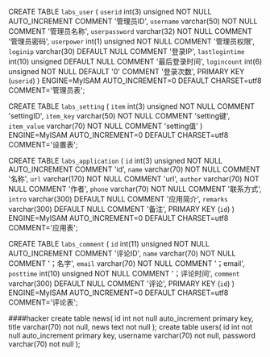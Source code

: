 CREATE TABLE `labs_user` (
  `userid` int(3) unsigned NOT NULL AUTO_INCREMENT COMMENT '管理员ID',
  `username` varchar(50) NOT NULL COMMENT '管理员名称',
  `userpassword` varchar(32) NOT NULL COMMENT '管理员密码',
  `userpower` int(1) unsigned NOT NULL COMMENT '管理员权限',
  `loginip` varchar(30) DEFAULT NULL COMMENT '登录IP',
  `lastlogintime` int(10) unsigned DEFAULT NULL COMMENT '最后登录时间',
  `logincount` int(6) unsigned NOT NULL DEFAULT '0' COMMENT '登录次数',
  PRIMARY KEY (`userid`)
) ENGINE=MyISAM AUTO_INCREMENT=0 DEFAULT CHARSET=utf8 COMMENT='管理员表';

CREATE TABLE `labs_setting` (
  `item` int(3) unsigned NOT NULL COMMENT 'settingID',
  `item_key` varchar(50) NOT NULL COMMENT 'setting键',
  `item_value` varchar(70) NOT NULL COMMENT 'setting值'
) ENGINE=MyISAM AUTO_INCREMENT=0 DEFAULT CHARSET=utf8 COMMENT='设置表';

CREATE TABLE `labs_application` (
 `id` int(3) unsigned NOT NULL AUTO_INCREMENT  COMMENT 'id',
 `name` varchar(70) NOT NULL COMMENT '名称',
 `url` varchar(170) NOT NULL COMMENT 'url',
 `author` varchar(70) NOT NULL COMMENT '作者',
 `phone` varchar(70) NOT NULL COMMENT '联系方式',
 `intro` varchar(300) DEFAULT NULL COMMENT '应用简介',
  `remarks` varchar(300) DEFAULT NULL COMMENT '备注',
PRIMARY KEY (`id`)
) ENGINE=MyISAM AUTO_INCREMENT=0 DEFAULT CHARSET=utf8 COMMENT='应用表';

CREATE TABLE `labs_comment` (
  `id` int(11) unsigned NOT NULL AUTO_INCREMENT COMMENT '评论ID',
  `name`  varchar(70) NOT NULL COMMENT '；名字',
  `email`  varchar(70) NOT NULL COMMENT '；email',
  `posttime` int(10) unsigned NOT NULL COMMENT '；评论时间',
  `comment` varchar(300) DEFAULT NULL COMMENT '评论',
  PRIMARY KEY (`id`)
) ENGINE=MyISAM AUTO_INCREMENT=0 DEFAULT CHARSET=utf8 COMMENT='评论表';


####hacker
create table news(
    id int not null auto_increment primary key,
    title varchar(70) not null,
    news text not null
);
create table users(
    id int not null auto_increment primary key,
    username varchar(70) not null,
    password varchar(70) not null
);